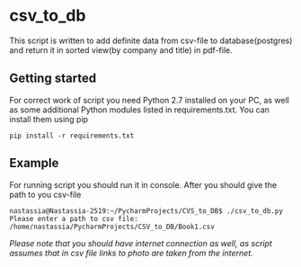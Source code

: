 # csv_to_db
This script is written to add definite data from csv-file to database(postgres) and return it in sorted view(by company and title) in pdf-file.

## Getting started
For correct work of script you need Python 2.7 installed on your PC, as well as some additional Python modules listed in requirements.txt. 
You can install them using pip
```
pip install -r requirements.txt
```

## Example
For running script you should run it in console. After you should give the path to you csv-file
```
nastassia@Nastassia-2519:~/PycharmProjects/CVS_to_DB$ ./csv_to_db.py
Please enter a path to csv file: /home/nastassia/PycharmProjects/CSV_to_DB/Book1.csv

```
_Please note that you should have internet connection as well, as script assumes that in csv file links to photo are taken from the internet._